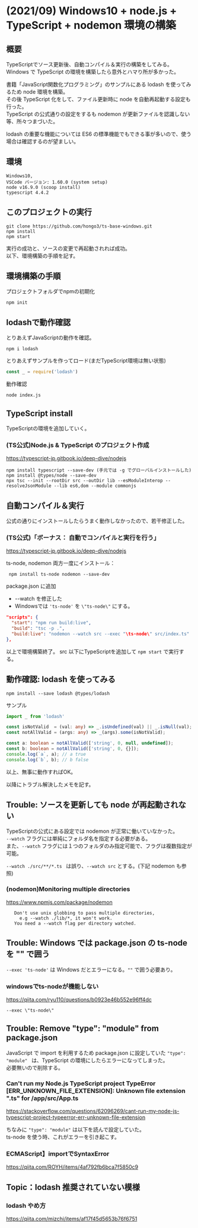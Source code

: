 # (2021/09) Windows10 + node.js + TypeScript + nodemon 環境の構築

## 概要
TypeScriptでソース更新後、自動コンパイル＆実行の構築をしてみる。
Windows で TypeScript の環境を構築したら意外とハマり所が多かった。

書籍「JavaScript関数化プログラミング」のサンプルにある lodash を使ってみるため node 環境を構築。  
その後 TypeScript 化をして、ファイル更新時に node を自動再起動する設定も行った。  
TypeScript の公式通りの設定をするも nodemon が更新ファイルを認識しない等、所々つまづいた。

lodash の重要な機能については ES6 の標準機能でもできる事が多いので、使う場合は確認するのが望ましい。

## 環境
 ```
 Windows10,
 VSCode バージョン: 1.60.0 (system setup)
 node v16.9.0 (scoop install)
 typescript 4.4.2
```

## このプロジェクトの実行
```shell
git clone https://github.com/hongo3/ts-base-windows.git
npm install
npm start
```
実行の成功と、ソースの変更で再起動されれば成功。  
以下、環境構築の手順を記す。

## 環境構築の手順
プロジェクトフォルダでnpmの初期化  
```shell
npm init
```

## lodashで動作確認
とりあえずJavaScriptの動作を確認。
```shell
npm i lodash
```

とりあえずサンプルを作ってロード(まだTypeScript環境は無い状態)
```javascript:index.js
const _ = require('lodash')
```

動作確認
```
node index.js
```

## TypeScript install
TypeScriptの環境を追加していく。

### (TS公式)Node.js & TypeScript のプロジェクト作成
https://typescript-jp.gitbook.io/deep-dive/nodejs

```shell
npm install typescript --save-dev (手元では -g でグローバルインストールした)
npm install @types/node --save-dev
npx tsc --init --rootDir src --outDir lib --esModuleInterop --resolveJsonModule --lib es6,dom --module commonjs
```

## 自動コンパイル＆実行
公式の通りにインストールしたらうまく動作しなかったので、若干修正した。

### (TS公式)「ボーナス： 自動でコンパイルと実行を行う」
https://typescript-jp.gitbook.io/deep-dive/nodejs

ts-node, nodemon 両方一度にインストール：
```shell
 npm install ts-node nodemon --save-dev
```

 package.json に追加
 *  --watch を修正した
 *  Windowsでは ```'ts-node'``` を ```\"ts-node\"``` にする。
 ```json:package.json
 "scripts": {
   "start": "npm run build:live",
   "build": "tsc -p .",
   "build:live": "nodemon --watch src --exec "\ts-node\" src/index.ts"
 },
```

以上で環境構築終了。
src 以下にTypeScriptを追加して ```npm start``` で実行する。


## 動作確認: lodash を使ってみる
```
npm install --save lodash @types/lodash
```

サンプル
```javascript:src/index.ts
import _ from 'lodash'

const isNotValid  = (val: any) => _.isUndefined(val) || _.isNull(val);
const notAllValid = (args: any) => _(args).some(isNotValid);

const a: boolean = notAllValid(['string', 0, null, undefined]);
const b: boolean = notAllValid(['string', 0, {}]);
console.log(`a`, a); // a true
console.log(`b`, b); // b false
```

以上、無事に動作すればOK。  

以降にトラブル解決したメモを記す。

## Trouble: ソースを更新しても node が再起動されない

TypeScriptの公式にある設定では nodemon が正常に働いていなかった。  
```--watch``` フラグには単純にフォルダ名を指定する必要がある。  
また、```--watch``` フラグには１つのフォルダのみ指定可能で、フラグは複数指定が可能。

```--watch ./src/**/*.ts ``` は誤り、```--watch src``` とする。(下記 nodemon も参照)


### (nodemon)Monitoring multiple directories
https://www.npmjs.com/package/nodemon
```
   Don't use unix globbing to pass multiple directories,
     e.g --watch ./lib/*, it won't work.
   You need a --watch flag per directory watched.
```

## Trouble: Windows では package.json の ts-node を "" で囲う
```--exec 'ts-node'``` は Windows だとエラーになる。```""``` で囲う必要あり。
### windowsでts-nodeが機能しない  
https://qiita.com/ryu110/questions/b0923e46b552e96ff4dc

 ```--exec \"ts-node\"```


## Trouble: Remove "type": "module" from package.json
JavaScript で import を利用するため package.json に設定していた ```"type": "module" ``` は、TypeScript の環境にしたらエラーになってしまった。  
必要無いので削除する。
### Can't run my Node.js TypeScript project TypeError [ERR_UNKNOWN_FILE_EXTENSION]: Unknown file extension ".ts" for /app/src/App.ts
https://stackoverflow.com/questions/62096269/cant-run-my-node-js-typescript-project-typeerror-err-unknown-file-extension


ちなみに ```"type": "module"``` は以下を読んで設定していた。  
ts-node を使う時、これがエラーを引き起こす。  
### ECMAScript】importでSyntaxError
https://qiita.com/ROYH/items/4af792fb6bca7f5850c9


## Topic：lodash 推奨されていない模様
### lodash やめ方
https://qiita.com/mizchi/items/af17f45d5653b76f6751

